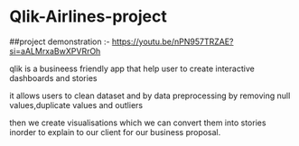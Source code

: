 # Qlik-Airlines-project


##project demonstration :- https://youtu.be/nPN957TRZAE?si=aALMrxaBwXPVRrOh


qlik is a busineess friendly app that help user to create interactive dashboards and stories

it allows users to clean dataset and by data preprocessing by removing null values,duplicate values and outliers

then we create visualisations which we can convert them into stories inorder to explain to our client for our business proposal.
